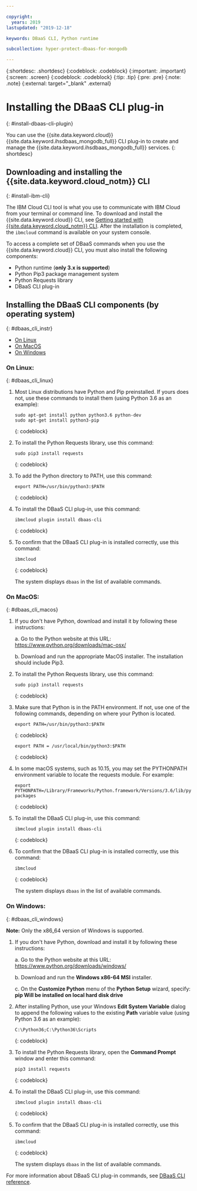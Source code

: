```yaml
---

copyright:
  years: 2019
lastupdated: "2019-12-18"

keywords: DBaaS CLI, Python runtime

subcollection: hyper-protect-dbaas-for-mongodb

---
```


{:shortdesc: .shortdesc}
{:codeblock: .codeblock}
{:important: .important}
{:screen: .screen}
{:codeblock: .codeblock}
{:tip: .tip}
{:pre: .pre}
{:note: .note}
{:external: target="_blank" .external}

# Installing the DBaaS CLI plug-in
{: #install-dbaas-cli-plugin}

You can use the {{site.data.keyword.cloud}} {{site.data.keyword.ihsdbaas_mongodb_full}} CLI plug-in to create and manage the {{site.data.keyword.ihsdbaas_mongodb_full}} services.
{: shortdesc}

## Downloading and installing the {{site.data.keyword.cloud_notm}} CLI
{: #install-ibm-cli}

The IBM Cloud CLI tool is what you use to communicate with IBM Cloud from your terminal or command line. To download and install the {{site.data.keyword.cloud}} CLI, see [Getting started with {{site.data.keyword.cloud_notm}} CLI](/docs/cli?topic=cloud-cli-getting-started). After the installation is completed, the `ibmcloud` command is available on your system console.

To access a complete set of DBaaS commands when you use the {{site.data.keyword.cloud}} CLI, you must also install the following components:

- Python runtime (**only 3.x is supported**)
- Python Pip3 package management system
- Python Requests library
- DBaaS CLI plug-in

## Installing the DBaaS CLI components (by operating system)
{: #dbaas_cli_instr}

- [On Linux](#dbaas_cli_linux)
- [On MacOS](#dbaas_cli_macos)
- [On Windows](#dbaas_cli_windows)

### On Linux:
{: #dbaas_cli_linux}

1. Most Linux distributions have Python and Pip preinstalled. If yours does not, use these commands to install them (using Python 3.6 as an example):

   ```
   sudo apt-get install python python3.6 python-dev
   sudo apt-get install python3-pip
   ```
   {: codeblock}

2. To install the Python Requests library, use this command:

   ```
   sudo pip3 install requests
   ```
   {: codeblock}

3. To add the Python directory to PATH, use this command:

   ```
   export PATH=/usr/bin/python3:$PATH
   ```
   {: codeblock}

4. To install the DBaaS CLI plug-in, use this command:

   ```
   ibmcloud plugin install dbaas-cli
   ```
   {: codeblock}

5. To confirm that the DBaaS CLI plug-in is installed correctly, use this command:

   ```
   ibmcloud
   ```
   {: codeblock}

   The system displays `dbaas` in the list of available commands.

### On MacOS:
{: #dbaas_cli_macos}

1. If you don't have Python, download and install it by following these instructions:

    a. Go to the Python website at this URL: https://www.python.org/downloads/mac-osx/

    b. Download and run the appropriate MacOS installer. The installation should include Pip3.

2. To install the Python Requests library, use this command:

   ```
   sudo pip3 install requests
   ```
   {: codeblock}

3. Make sure that Python is in the PATH environment. If not, use one of the following commands, depending on where your Python is located.

    ```
    export PATH=/usr/bin/python3:$PATH
    ```
   {: codeblock}

    ```
    export PATH = /usr/local/bin/python3:$PATH
    ```
   {: codeblock}

4. In some macOS systems, such as 10.15, you may set the PYTHONPATH environment variable to locate the requests module. For example:

    ```
    export PYTHONPATH=/Library/Frameworks/Python.framework/Versions/3.6/lib/python3.6/site-packages
    ```
   {: codeblock}

5. To install the DBaaS CLI plug-in, use this command:

   ```
   ibmcloud plugin install dbaas-cli
   ```
   {: codeblock}

6. To confirm that the DBaaS CLI plug-in is installed correctly, use this command:

   ```
   ibmcloud
   ```
   {: codeblock}

   The system displays `dbaas` in the list of available commands.

### On Windows:
{: #dbaas_cli_windows}

**Note:** Only the x86_64 version of Windows is supported.

1. If you don't have Python, download and install it by following these instructions:

    a. Go to the Python website at this URL: https://www.python.org/downloads/windows/

    b. Download and run the **Windows x86-64 MSI** installer.

    c. On the **Customize Python** menu of the **Python Setup** wizard, specify: **pip Will be installed on local hard disk drive**

2. After installing Python, use your Windows **Edit System Variable** dialog to
   append the following values to the existing **Path** variable value (using Python 3.6 as an example):

   ```
   C:\Python36;C:\Python36\Scripts
   ```
   {: codeblock}

3. To install the Python Requests library, open the **Command Prompt** window and enter this command:

   ```
   pip3 install requests
   ```
   {: codeblock}

4. To install the DBaaS CLI plug-in, use this command:

   ```
   ibmcloud plugin install dbaas-cli
   ```
   {: codeblock}

5. To confirm that the DBaaS CLI plug-in is installed correctly, use this command:

   ```
   ibmcloud
   ```
   {: codeblock}

   The system displays `dbaas` in the list of available commands.

For more information about DBaaS CLI plug-in commands, see [DBaaS CLI reference](/docs/services/hyper-protect-dbaas-for-mongodb?topic=hyper-protect-dbaas-for-mongodb-dbaas_cli_plugin).
